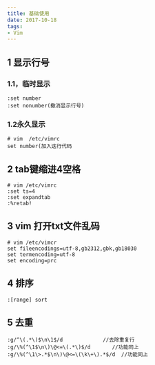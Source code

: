 ```yaml
---
title: 基础使用
date: 2017-10-18
tags:
- Vim
---
```


## 1 显示行号
### 1.1，临时显示
``` vimscript 
:set number
:set nonumber(撤消显示行号)
```
### 1.2永久显示
``` vimscript 
# vim  /etc/vimrc
set number(加入这行代码
```
<!-- more -->
## 2 tab键缩进4空格
``` vimscript 
# vim /etc/vimrc
:set ts=4
:set expandtab
:%retab!
```

## 3 vim 打开txt文件乱码
``` vimscript 
# vim /etc/vimcr
set fileencodings=utf-8,gb2312,gbk,gb18030
set termencoding=utf-8
set encoding=prc
```

## 4 排序
``` vim
:[range] sort
```

## 5 去重
``` 
:g/^\(.*\)$\n\1$/d             //去除重复行
:g/\%(^\1$\n\)\@<=\(.*\)$/d       //功能同上
:g/\%(^\1\>.*$\n\)\@<=\(\k\+\).*$/d  //功能同上
```